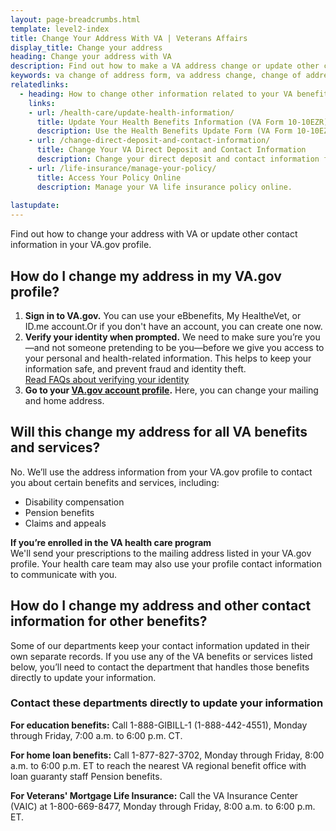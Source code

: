 ```yaml
---
layout: page-breadcrumbs.html
template: level2-index
title: Change Your Address With VA | Veterans Affairs
display_title: Change your address
heading: Change your address with VA
description: Find out how to make a VA address change or update other contact information in your VA.gov profile. 
keywords: va change of address form, va address change, change of address va, va benefits change of address, va address change form, how do i change my address with the va, va benefits address change
relatedlinks: 
  - heading: How to change other information related to your VA benefits
    links:
    - url: /health-care/update-health-information/
      title: Update Your Health Benefits Information (VA Form 10-10EZR)
      description: Use the Health Benefits Update Form (VA Form 10-10EZR) to update your personal, financial, and insurance information after you’re enrolled in VA health care.
    - url: /change-direct-deposit-and-contact-information/
      title: Change Your VA Direct Deposit and Contact Information
      description: Change your direct deposit and contact information for certain VA benefits online.
    - url: /life-insurance/manage-your-policy/
      title: Access Your Policy Online
      description: Manage your VA life insurance policy online.
      
lastupdate:
---
```


<div itemscope itemtype="http://schema.org/FAQPage">
<div itemprop="description" class="va-introtext">

Find out how to change your address with VA or update other contact information in your VA.gov profile.

</div>

<h2 itemprop="name">How do I change my address in my VA.gov profile?</h2>
<div itemprop="acceptedAnswer" itemscope itemtype="http://schema.org/Answer">
<div itemprop="text">

<ol class="process">
  <li class="process-step list-one"><strong>Sign in to VA.gov.</strong> You can use your eBbenefits, My HealtheVet, or ID.me account.Or if you don't have an account, you can create one now.</li>
  <li class="process-step list-two"><strong>Verify your identity when prompted.</strong> We need to make sure you’re you—and not someone pretending to be you—before we give you access to your personal and health-related information. This helps to keep your information safe, and prevent fraud and identity theft. <br> <a href="/sign-in-faq">Read FAQs about verifying your identity</a></li>
  <li class="process-step list-three"><strong>Go to your <a href="/profile/">VA.gov account profile</a>.</strong> Here, you can change your mailing and home address.
  </li>
</ol>

</ul>
</div>
</div>
<h2 itemprop="name">Will this change my address for all VA benefits and services?</h2>
<div itemprop="acceptedAnswer" itemscope itemtype="http://schema.org/Answer">
<div itemprop="text">
  
No. We’ll use the address information from your VA.gov profile to contact you about certain benefits and services, including:
<ul>
  <li>Disability compensation</li>
  <li>Pension benefits</li>
  <li>Claims and appeals</li>  
</ul>

<strong>If you’re enrolled in the VA health care program</strong> <br>
We'll send your prescriptions to the mailing address listed in your VA.gov profile. Your health care team may also use your profile contact information to communicate with you.

</div>
</div>
</div>

<h2 itemprop="name">How do I change my address and other contact information for other benefits?</h2>
<div itemprop="acceptedAnswer" itemscope itemtype="http://schema.org/Answer">
<div itemprop="text">
  
Some of our departments keep your contact information updated in their own separate records. If you use any of the VA benefits or services listed below, you’ll need to contact the department that handles those benefits directly to update your information. 

<h3>Contact these departments directly to update your information</h3>

<strong>For education benefits:</strong> Call 1-888-GIBILL-1 (1-888-442-4551), Monday through Friday, 7:00 a.m. to 6:00 p.m. CT.

<strong>For home loan benefits:</strong> Call 1-877-827-3702, Monday through Friday, 8:00 a.m. to 6:00 p.m. ET to reach the nearest VA regional benefit office with loan guaranty staff Pension benefits.

<strong>For Veterans' Mortgage Life Insurance:</strong> Call the VA Insurance Center (VAIC) at 1-800-669-8477, Monday through Friday, 8:00 a.m. to 6:00 p.m. ET.

</div>
</div>
</div>
</div>
  
  
